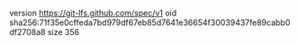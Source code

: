 version https://git-lfs.github.com/spec/v1
oid sha256:71f35e0cffeda7bd979df67eb85d7641e36654f30039437fe89cabb0df2708a8
size 356
